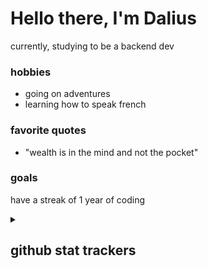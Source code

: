 
<!DOCTYPE html>
<html lang="en">
<head>
    <meta charset="UTF-8">
    <meta http-equiv="X-UA-Compatible" content="IE=edge">
    <meta name="viewport" content="width=device-width, initial-scale=1.0">
</head>
<body>
    <h1> Hello there, I'm Dalius </h1>

<p> currently, studying to be a backend dev </p>

<h3> hobbies </h3>
<ul>
    <li> going on adventures </li>
    <li> learning how to speak french </li>
</ul>

### favorite quotes
- "wealth is in the mind and not the pocket"

<h3> goals </h3>
<p> have a streak of 1 year of coding </p>



<!-- 
    [idea] just need to add a dop menu for seperation Maybe <detail> <summary> 
    look at w3 school for some inspiration...
    2. find image icons for links to socials
    3. make a name icon 
 -->
<details>
    <summary> <h2> github stat trackers </h2> </summary>

[![GitHub Streak](https://streak-stats.demolab.com?user=DaliusBeckjr&theme=cobalt)](https://git.io/streak-stats) 

![Anurag's GitHub stats](https://github-readme-stats.vercel.app/api?username=DaliusBeckjr&show_icons=true&theme=cobalt) 

[![Top Langs](https://github-readme-stats.vercel.app/api/top-langs/?username=DaliusBeckjr&layout=compact&theme=cobalt)](https://github.com/anuraghazra/github-readme-stats)
</details>

</body>
</html>


